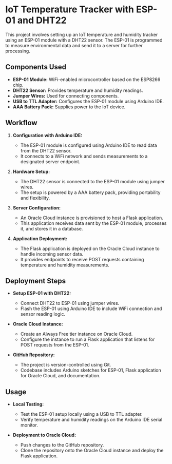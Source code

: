 # IoT Temperature Tracker with ESP-01 and DHT22

This project involves setting up an IoT temperature and humidity tracker using an ESP-01 module with a DHT22 sensor. The ESP-01 is programmed to measure environmental data and send it to a server for further processing.

## Components Used
- **ESP-01 Module:** WiFi-enabled microcontroller based on the ESP8266 chip.
- **DHT22 Sensor:** Provides temperature and humidity readings.
- **Jumper Wires:** Used for connecting components.
- **USB to TTL Adapter:** Configures the ESP-01 module using Arduino IDE.
- **AAA Battery Pack:** Supplies power to the IoT device.

## Workflow
1. **Configuration with Arduino IDE:**
   - The ESP-01 module is configured using Arduino IDE to read data from the DHT22 sensor.
   - It connects to a WiFi network and sends measurements to a designated server endpoint.

2. **Hardware Setup:**
   - The DHT22 sensor is connected to the ESP-01 module using jumper wires.
   - The setup is powered by a AAA battery pack, providing portability and flexibility.

3. **Server Configuration:**
   - An Oracle Cloud instance is provisioned to host a Flask application.
   - This application receives data sent by the ESP-01 module, processes it, and stores it in a database.

4. **Application Deployment:**
   - The Flask application is deployed on the Oracle Cloud instance to handle incoming sensor data.
   - It provides endpoints to receive POST requests containing temperature and humidity measurements.

## Deployment Steps
- **Setup ESP-01 with DHT22:**
  - Connect DHT22 to ESP-01 using jumper wires.
  - Flash the ESP-01 using Arduino IDE to include WiFi connection and sensor reading logic.

- **Oracle Cloud Instance:**
  - Create an Always Free tier instance on Oracle Cloud.
  - Configure the instance to run a Flask application that listens for POST requests from the ESP-01.

- **GitHub Repository:**
  - The project is version-controlled using Git.
  - Codebase includes Arduino sketches for ESP-01, Flask application for Oracle Cloud, and documentation.

## Usage
- **Local Testing:**
  - Test the ESP-01 setup locally using a USB to TTL adapter.
  - Verify temperature and humidity readings on the Arduino IDE serial monitor.
  
- **Deployment to Oracle Cloud:**
  - Push changes to the GitHub repository.
  - Clone the repository onto the Oracle Cloud instance and deploy the Flask application.

